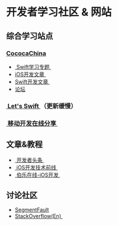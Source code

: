 # 开发者学习社区 & 网站
## 综合学习站点
### [CococaChina][1]
- [ Swift学习专题 ][2]
- [iOS开发文章 ][3]
- [Swift开发文章 ][4]　
- [论坛][5]
### [ Let's Swift ][6]（更新缓慢）
### [ 移动开发在线分享 ][7]

## 文章&教程
- [ 开发者头条 ][8]
- [ iOS开发技术前线 ][9]
- [ 伯乐在线-iOS开发 ][10]

## 讨论社区
- [SegmentFault][11]
- [StackOverflow(En) ][12]


[1]:	http://www.cocoachina.com
[2]:	http://www.cocoachina.com/special/swift/
[3]:	http://www.cocoachina.com/ios/
[4]:	http://www.cocoachina.com/swift/
[5]:	http://www.cocoachina.com/bbs/
[6]:	http://letsswift.com
[7]:	http://www.mobdevgroup.com
[8]:	http://toutiao.io/explore
[9]:	https://github.com/bboyfeiyu/iOS-tech-frontier
[10]:	http://ios.jobbole.com/category/ios-dev/
[11]:	http://segmentfault.com
[12]:	http://stackoverflow.com